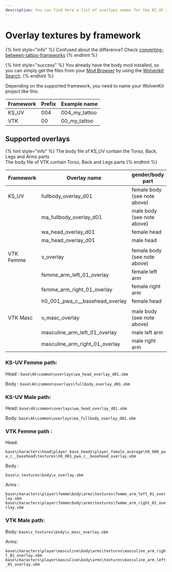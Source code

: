 ```yaml
---
description: You can find here a list of overlays names for the KS_UV and VTK frameworks.
---
```


# Overlay textures by framework

{% hint style="info" %}
Confused about the difference? Check [converting-between-tattoo-frameworks](../../../../for-mod-creators/modding-guides/npcs/custom-tattoos-and-scars/converting-between-tattoo-frameworks/ "mention")
{% endhint %}

{% hint style="success" %}
You already have the body mod installed, so you can simply get the files from your [Mod Browser](https://app.gitbook.com/s/-MP\_ozZVx2gRZUPXkd4r/wolvenkit-app/editor/asset-browser#mod-browser) by using the [Wolvenkit Search](https://app.gitbook.com/s/-MP\_ozZVx2gRZUPXkd4r/wolvenkit-app/usage/wolvenkit-search-finding-files).&#x20;
{% endhint %}

Depending on the supported framework, you need to name your WolvenKit project like this:

| Framework | Prefix | Example name    |
| --------- | ------ | --------------- |
| KS\_UV    | 004    | 004\_my\_tattoo |
| VTK       | 00     | 00\_my\_tattoo  |

## **Supported overlays**&#x20;

{% hint style="info" %}
The body file of KS\_UV contain the Torso, Back, Legs and Arms parts\
The body file of VTK contain Torso, Back and Legs parts
{% endhint %}

<table><thead><tr><th width="159">Framework</th><th>Overlay name</th><th>gender/body part</th></tr></thead><tbody><tr><td>KS_UV</td><td>fullbody_overlay_d01 </td><td>female  body (see note above)</td></tr><tr><td></td><td>ma_fullbody_overlay_d01 </td><td>male  body (see note above)</td></tr><tr><td></td><td>wa_head_overlay_d01 </td><td>female head </td></tr><tr><td></td><td>ma_head_overlay_d01 </td><td>male head </td></tr><tr><td></td><td></td><td></td></tr><tr><td>VTK Femme</td><td>v_overlay</td><td>female body (see note above)</td></tr><tr><td></td><td>femme_arm_left_01_overlay</td><td>female left arm </td></tr><tr><td></td><td>femme_arm_right_01_overlay</td><td>female right arm </td></tr><tr><td></td><td>h0_001_pwa_c__basehead_overlay</td><td>female head </td></tr><tr><td></td><td></td><td></td></tr><tr><td>VTK Masc</td><td>v_masc_overlay</td><td>male body (see note above)</td></tr><tr><td></td><td>masculine_arm_left_01_overlay</td><td>male left arm </td></tr><tr><td></td><td>masculine_arm_right_01_overlay</td><td>male right arm </td></tr></tbody></table>

### KS-UV  Femme path:&#x20;

Head : `base\4k\common\overlays\wa_head_overlay_d01.xbm`

Body : `base\4k\common\overlays\fullbody_overlay_d01.xbm`

### KS-UV  Male path:

Head: `base\4k\common\overlays\wa_head_overlay_d01.xbm`

Body: `base\4k\common\overlays\ma_fullbody_overlay_d01.xbm`

### VTK Femme path :&#x20;

Head:

`base\characters\head\player_base_heads\player_female_average\h0_000_pwa_c__basehead\textures\h0_001_pwa_c__basehead_overlay.xbm`&#x20;

Body : &#x20;

`base\v_textures\body\v_overlay.xbm`

Arms :&#x20;

`base\characters\player\femme\body\arms\textures\femme_arm_left_01_overlay.xbm base\characters\player\femme\body\arms\textures\femme_arm_right_01_overlay.xbm`

### VTK Male path:

Body: `base\v_textures\body\v_masc_overlay.xbm`

Arms:

`base\characters\player\masculine\body\arms\textures\masculine_arm_right_01_overlay.xbm base\characters\player\masculine\body\arms\textures\masculine_arm_left_01_overlay.xbm`
